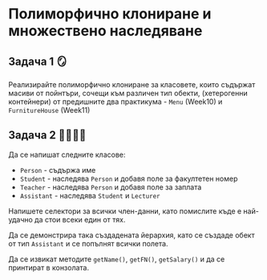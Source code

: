 # Полиморфично клониране и множествено наследяване

## Задача 1 :mirror:
Реализирайте полиморфично клониране за класовете, които съдържат масиви от пойнтъри, сочещи към различен тип обекти, (хетерогенни контейнери) от предишните два практикума - `Menu` (Week10) и `FurnitureHouse` (Week11)

## Задача 2 :man_student::man_teacher:	
Да се напишат следните класове:
- `Person` - съдържа име
- `Student` - наследява `Person` и добавя поле за факултетен номер
- `Teacher` - наследява `Person` и добавя поле за заплата
- `Assistant` - наследява `Student` и `Lecturer`

Напишете селектори за всички член-данни, като помислите къде е най-удачно да стои всеки един от тях. 

Да се демонстрира така създадената йерархия, като се създаде обект от тип `Assistant` и се попълнят всички полета.

Да се извикат методите `getName()`, `getFN()`, `getSalary()` и да се принтират в конзолата.